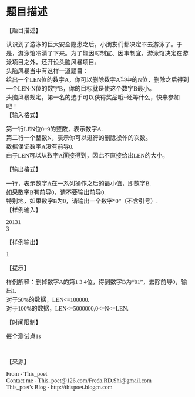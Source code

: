# 题目描述


<p>
<span style="font-family:&#39;Microsoft YaHei&#39;;font-size:16px;">【题目描述</span><span style="font-family:&#39;Microsoft YaHei&#39;;font-size:16px;">】</span> 
</p>
<p>
<span style="font-family:&#39;Microsoft YaHei&#39;;font-size:16px;">认识到了游泳的巨大安全隐患之后，小朋友们都决定不去游泳了。于是，游泳馆冷清了下来。为了能因时制宜、因事制宜，游泳馆决定在游泳项目之外，还开设头脑风暴项目。</span><br/>
<span style="font-family:&#39;Microsoft YaHei&#39;;font-size:16px;">头脑风暴当中有这样一道题目：</span><br/>
<span style="font-family:&#39;Microsoft YaHei&#39;;font-size:16px;">给出一个LEN位的数字A，你可以删除数字A当中的N位，删除之后得到一个LEN-N位的数字B，你的目标就是使这个数字B最小。</span><br/>
<span style="font-family:&#39;Microsoft YaHei&#39;;font-size:16px;">头脑风暴规定，第一名的选手可以获得奖品哦~还等什么，快来参加吧！</span><br/>
<span style="font-family:&#39;Microsoft YaHei&#39;;font-size:16px;">【输入格式</span><span style="font-family:&#39;Microsoft YaHei&#39;;font-size:16px;">】</span> 
</p>
<p>
<span style="font-family:&#39;Microsoft YaHei&#39;;font-size:16px;">第一行LEN位0~9的整数，表示数字A.</span><br/>
<span style="font-family:&#39;Microsoft YaHei&#39;;font-size:16px;">第二行一个整数N，表示你可以进行的删除操作的次数。</span><br/>
<span style="font-family:&#39;Microsoft YaHei&#39;;font-size:16px;">数据保证数字A没有前导0.</span><br/>
<span style="font-family:&#39;Microsoft YaHei&#39;;font-size:16px;">由于LEN可以从数字A间接得到，因此不直接给出LEN的大小。</span> 
</p>
<p>
<span style="font-family:&#39;Microsoft YaHei&#39;;font-size:16px;">【输出格式】</span> 
</p>
<p>
<span style="font-family:&#39;Microsoft YaHei&#39;;font-size:16px;">一行，表示数字A在一系列操作之后的最小值，即数字B.</span><br/>
<span style="font-family:&#39;Microsoft YaHei&#39;;font-size:16px;">如果数字B有前导0，请不要输出前导0.</span><br/>
<span style="font-family:&#39;Microsoft YaHei&#39;;font-size:16px;">特别地，如果数字B为0，请输出一个数字“0”（不含引号）.</span><br/>
<span style="font-family:&#39;Microsoft YaHei&#39;;font-size:16px;">【样例输入</span><span style="font-family:&#39;Microsoft YaHei&#39;;font-size:16px;">】</span> 
</p>
<p>
<span style="font-family:&#39;Microsoft YaHei&#39;;font-size:16px;">20131</span><br/>
<span style="font-family:&#39;Microsoft YaHei&#39;;font-size:16px;">3</span><span style="font-family:&#39;Microsoft YaHei&#39;;font-size:16px;"></span> 
</p>
<p>
<span style="font-family:&#39;Microsoft YaHei&#39;;font-size:16px;">【样例输出</span><span style="font-family:&#39;Microsoft YaHei&#39;;font-size:16px;">】</span> 
</p>
<p>
<span style="font-family:&#39;Microsoft YaHei&#39;;font-size:16px;">1</span>
</p>
<p>
<span style="font-family:&#39;Microsoft YaHei&#39;;font-size:16px;">【提示】</span> 
</p>
<p>
<span style="font-family:&#39;Microsoft YaHei&#39;;font-size:16px;">样例解释：删掉数字A的第1 3 4位，得到数字B为“01”，去除前导0，输出1.</span><br/>
<span style="font-family:&#39;Microsoft YaHei&#39;;font-size:16px;">对于50%的数据，LEN&lt;=100000.</span><br/>
<span style="font-family:&#39;Microsoft YaHei&#39;;font-size:16px;">对于100%的数据，LEN&lt;=5000000,0&lt;=N&lt;=LEN.</span> 
</p>
<p>
<span style="font-family:&#39;Microsoft YaHei&#39;;font-size:16px;">【时间限制</span><span style="font-family:&#39;Microsoft YaHei&#39;;font-size:16px;">】</span> 
</p>
<p>
<span style="font-family:&#39;Microsoft YaHei&#39;;font-size:16px;">每个测试点1s</span><span style="font-family:&#39;Microsoft YaHei&#39;;font-size:16px;"></span> 
</p>
<p>
<br/>
</p>
<p>
<span style="font-family:&#39;Microsoft YaHei&#39;;font-size:16px;">【来源】</span> 
</p>
<p>
<span style="font-family:&#39;Microsoft YaHei&#39;;font-size:16px;">From - This_poet</span><br/>
<span style="font-family:&#39;Microsoft YaHei&#39;;font-size:16px;">Contact me - This_poet@126.com/Freda.RD.Shi@gmail.com</span><br/>
<span style="font-family:&#39;Microsoft YaHei&#39;;font-size:16px;">This_poet&#39;s Blog - http://thispoet.blogcn.com</span> 
</p>
<span style="font-family:&#39;Microsoft YaHei&#39;;font-size:16px;"></span> 
<p>
<br/>
</p>
<span style="font-family:&#39;Microsoft YaHei&#39;;font-size:16px;"></span> 
<p>
<br/>
</p>
